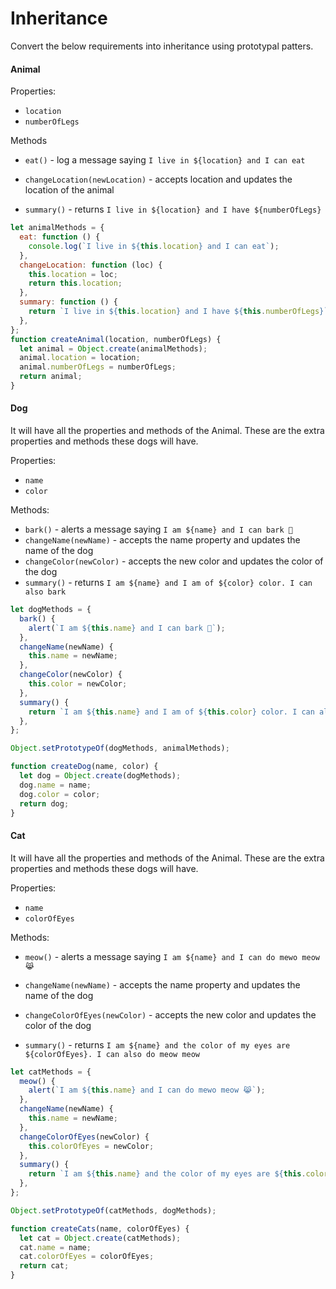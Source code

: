 # Inheritance

Convert the below requirements into inheritance using prototypal patters.

#### Animal

Properties:

- `location`
- `numberOfLegs`

Methods

- `eat()` - log a message saying `I live in ${location} and I can eat`

- `changeLocation(newLocation)` - accepts location and updates the location of the animal

- `summary()` - returns `I live in ${location} and I have ${numberOfLegs}`

```js
let animalMethods = {
  eat: function () {
    console.log(`I live in ${this.location} and I can eat`);
  },
  changeLocation: function (loc) {
    this.location = loc;
    return this.location;
  },
  summary: function () {
    return `I live in ${this.location} and I have ${this.numberOfLegs}`;
  },
};
function createAnimal(location, numberOfLegs) {
  let animal = Object.create(animalMethods);
  animal.location = location;
  animal.numberOfLegs = numberOfLegs;
  return animal;
}
```

#### Dog

It will have all the properties and methods of the Animal. These are the extra properties and methods these dogs will have.

Properties:

- `name`
- `color`

Methods:

- `bark()` - alerts a message saying `I am ${name} and I can bark 🐶`
- `changeName(newName)` - accepts the name property and updates the name of the dog
- `changeColor(newColor)` - accepts the new color and updates the color of the dog
- `summary()` - returns `I am ${name} and I am of ${color} color. I can also bark`

```js
let dogMethods = {
  bark() {
    alert(`I am ${this.name} and I can bark 🐶`);
  },
  changeName(newName) {
    this.name = newName;
  },
  changeColor(newColor) {
    this.color = newColor;
  },
  summary() {
    return `I am ${this.name} and I am of ${this.color} color. I can also bark`;
  },
};

Object.setPrototypeOf(dogMethods, animalMethods);

function createDog(name, color) {
  let dog = Object.create(dogMethods);
  dog.name = name;
  dog.color = color;
  return dog;
}
```

#### Cat

It will have all the properties and methods of the Animal. These are the extra properties and methods these dogs will have.

Properties:

- `name`
- `colorOfEyes`

Methods:

- `meow()` - alerts a message saying `I am ${name} and I can do mewo meow 😹`

- `changeName(newName)` - accepts the name property and updates the name of the dog

- `changeColorOfEyes(newColor)` - accepts the new color and updates the color of the dog

- `summary()` - returns `I am ${name} and the color of my eyes are ${colorOfEyes}. I can also do meow meow`

```js
let catMethods = {
  meow() {
    alert(`I am ${this.name} and I can do mewo meow 😹`);
  },
  changeName(newName) {
    this.name = newName;
  },
  changeColorOfEyes(newColor) {
    this.colorOfEyes = newColor;
  },
  summary() {
    return `I am ${this.name} and the color of my eyes are ${this.colorOfEyes}. I can also do meow meow`;
  },
};

Object.setPrototypeOf(catMethods, dogMethods);

function createCats(name, colorOfEyes) {
  let cat = Object.create(catMethods);
  cat.name = name;
  cat.colorOfEyes = colorOfEyes;
  return cat;
}
```
